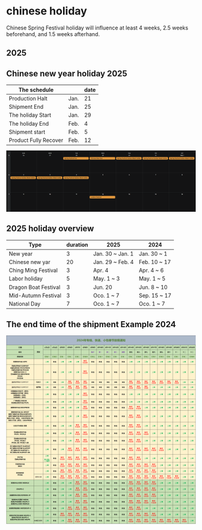 
# chinese holiday 

Chinese Spring Festival holiday will influence at least 4 weeks, 2.5 weeks beforehand, and 1.5 weeks afterhand. 

## 2025 



## Chinese new year holiday 2025


| The schedule          |      | date |
| --------------------- | ---- | ---- |
| Production Halt       | Jan. | 21   |
| Shipment End          | Jan. | 25   |
| The holiday Start     | Jan. | 29   |
| The holiday End       | Feb. | 4    |
| Shipment start        | Feb. | 5    |
| Product Fully Recover | Feb. | 12   |


![](2025-01-02-17-38-24.png)


## 2025 holiday overview 


| Type                 | duration | 2025             | 2024         |
| -------------------- | -------- | ---------------- | ------------ |
| New year             | 3        | Jan. 30 ~ Jan. 1 | Jan. 30 ~ 1  |
| Chinese new yar      | 20       | Jan. 29 ~ Feb. 4 | Feb. 10 ~ 17 |
| Ching Ming Festival  | 3        | Apr. 4           | Apr. 4 ~ 6   |
| Labor holiday        | 5        | May. 1 ~ 3       | May. 1 ~ 5   |
| Dragon Boat Festival | 3        | Jun. 20          | Jun. 8 ~ 10  |
| Mid-Autumn Festival  | 3        | Oco. 1 ~ 7       | Sep. 15 ~ 17 |
| National Day         | 7        | Oco. 1 ~ 7       | Oco. 1 ~ 7   |


## The end time of the shipment Example 2024

![](2024-02-06-17-01-59.png)